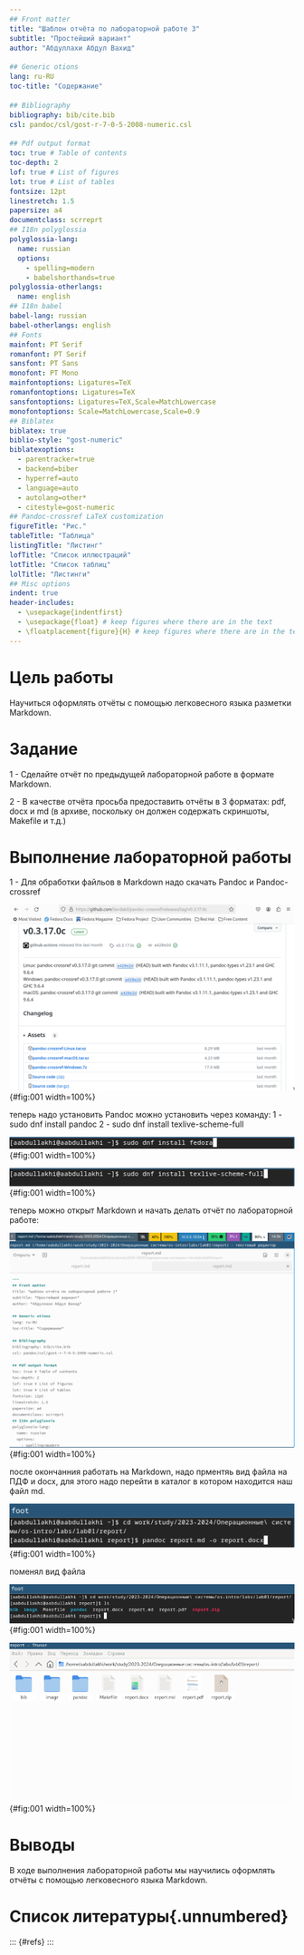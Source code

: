 ```yaml
---
## Front matter
title: "Шаблон отчёта по лабораторной работе 3"
subtitle: "Простейший вариант"
author: "Абдуллахи Абдул Вахид"

## Generic otions
lang: ru-RU
toc-title: "Содержание"

## Bibliography
bibliography: bib/cite.bib
csl: pandoc/csl/gost-r-7-0-5-2008-numeric.csl

## Pdf output format
toc: true # Table of contents
toc-depth: 2
lof: true # List of figures
lot: true # List of tables
fontsize: 12pt
linestretch: 1.5
papersize: a4
documentclass: scrreprt
## I18n polyglossia
polyglossia-lang:
  name: russian
  options:
	- spelling=modern
	- babelshorthands=true
polyglossia-otherlangs:
  name: english
## I18n babel
babel-lang: russian
babel-otherlangs: english
## Fonts
mainfont: PT Serif
romanfont: PT Serif
sansfont: PT Sans
monofont: PT Mono
mainfontoptions: Ligatures=TeX
romanfontoptions: Ligatures=TeX
sansfontoptions: Ligatures=TeX,Scale=MatchLowercase
monofontoptions: Scale=MatchLowercase,Scale=0.9
## Biblatex
biblatex: true
biblio-style: "gost-numeric"
biblatexoptions:
  - parentracker=true
  - backend=biber
  - hyperref=auto
  - language=auto
  - autolang=other*
  - citestyle=gost-numeric
## Pandoc-crossref LaTeX customization
figureTitle: "Рис."
tableTitle: "Таблица"
listingTitle: "Листинг"
lofTitle: "Список иллюстраций"
lotTitle: "Список таблиц"
lolTitle: "Листинги"
## Misc options
indent: true
header-includes:
  - \usepackage{indentfirst}
  - \usepackage{float} # keep figures where there are in the text
  - \floatplacement{figure}{H} # keep figures where there are in the text
---
```


# Цель работы

Научиться оформлять отчёты с помощью легковесного языка разметки Markdown.

# Задание

1 - Сделайте отчёт по предыдущей лабораторной работе в формате Markdown.

2 -  В качестве отчёта просьба предоставить отчёты в 3 форматах: pdf, docx и md (в архиве,
поскольку он должен содержать скриншоты, Makefile и т.д.)

# Выполнение лабораторной работы

1 - Для обработки файльов в Markdown надо скачать Pandoc и Pandoc-crossref

![С](image/1.png){#fig:001 width=100%}

теперь надо установить Pandoc
можно установить через команду:
1 - sudo dnf install pandoc
2 - sudo dnf install texlive-scheme-full

![установка pandoc](image/2.png){#fig:001 width=100%}

![установка pandoc](image/3.png){#fig:001 width=100%}

теперь можно открыт Markdown и начать делать отчёт по лабораторной работе:

![](image/4.png){#fig:001 width=100%}

после окончанния  работать на Markdown, надо прментяь вид файла на ПДФ и docx, для этого надо перейти в каталог в котором находится наш файл md.

![переход в каталог report в терминале](image/5.png){#fig:001 width=100%}

поменял вид файла 

![конвертируем в pdf и docx](image/6.png){#fig:001 width=100%}

![проверка создания файлов](image/7.png){#fig:001 width=100%}

# Выводы

В ходе выполнения лабораторной работы мы научились оформлять отчёты с помощью легковесного языка Markdown.

# Список литературы{.unnumbered}

::: {#refs}
:::
